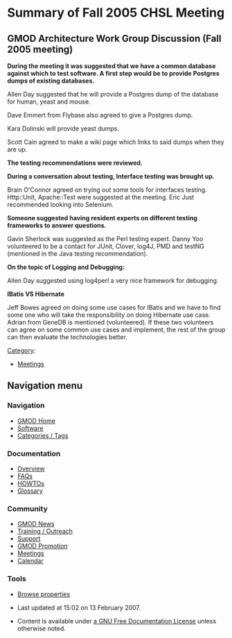 



<span id="top"></span>




# <span dir="auto">Summary of Fall 2005 CHSL Meeting</span>









## <span id="GMOD_Architecture_Work_Group_Discussion_.28Fall_2005_meeting.29" class="mw-headline">GMOD Architecture Work Group Discussion (Fall 2005 meeting)</span>

**During the meeting it was suggested that we have a common database
against which to test software. A first step would be to provide
Postgres dumps of existing databases.**

Allen Day suggested that he will provide a Postgres dump of the database
for human, yeast and mouse.

Dave Emmert from Flybase also agreed to give a Postgres dump.

Kara Dolinski will provide yeast dumps.

Scott Cain agreed to make a wiki page which links to said dumps when
they are up.

**The testing recommendations were reviewed.**

**During a conversation about testing, Interface testing was brought
up.**

Brain O'Connor agreed on trying out some tools for interfaces testing.
Http::Unit, Apache::Test were suggested at the meeting. Eric Just
recommended looking into Selenium.

**Someone suggested having resident experts on different testing
frameworks to answer questions.**

Gavin Sherlock was suggested as the Perl testing expert. Danny Yoo
volunteered to be a contact for JUnit, Clover, log4J, PMD and testNG
(mentioned in the Java testing recommendation).

**On the topic of Logging and Debugging:**

Allen Day suggested using log4perl a very nice framework for debugging.

**IBatis VS Hibernate**

Jeff Bowes agreed on doing some use cases for IBatis and we have to find
some one who will take the responsibility on doing Hibernate use case.
Adrian from GeneDB is mentioned (volunteered). If these two volunteers
can agree on some common use cases and implement, the rest of the group
can then evaluate the technologies better.




[Category](Special%3ACategories "Special%3ACategories"):

- [Meetings](Category%3AMeetings "Category%3AMeetings")






## Navigation menu









### Navigation



- <span id="n-GMOD-Home">[GMOD Home](Main_Page)</span>
- <span id="n-Software">[Software](GMOD_Components)</span>
- <span id="n-Categories-.2F-Tags">[Categories /
  Tags](Categories)</span>




### Documentation



- <span id="n-Overview">[Overview](Overview)</span>
- <span id="n-FAQs">[FAQs](Category%3AFAQ)</span>
- <span id="n-HOWTOs">[HOWTOs](Category%3AHOWTO)</span>
- <span id="n-Glossary">[Glossary](Glossary)</span>




### Community



- <span id="n-GMOD-News">[GMOD News](GMOD_News)</span>
- <span id="n-Training-.2F-Outreach">[Training /
  Outreach](Training_and_Outreach)</span>
- <span id="n-Support">[Support](Support)</span>
- <span id="n-GMOD-Promotion">[GMOD Promotion](GMOD_Promotion)</span>
- <span id="n-Meetings">[Meetings](Meetings)</span>
- <span id="n-Calendar">[Calendar](Calendar)</span>




### Tools

- <span id="t-smwbrowselink"><a href="Special%3ABrowse/Summary_of_Fall_2005_CHSL_Meeting"
  rel="smw-browse">Browse properties</a></span>



- <span id="footer-info-lastmod">Last updated at 15:02 on 13 February
  2007.</span>
<!-- - <span id="footer-info-viewcount">17,008 page views.</span> -->
- <span id="footer-info-copyright">Content is available under
  <a href="http://www.gnu.org/licenses/fdl-1.3.html" class="external"
  rel="nofollow">a GNU Free Documentation License</a> unless otherwise
  noted.</span>

<!-- -->



<!-- -->




